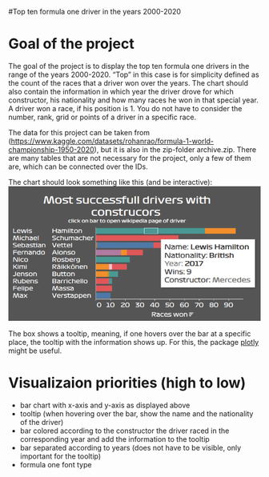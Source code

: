 #Top ten formula one driver in the years 2000-2020

# Goal of the project

The goal of the project is to display the top ten formula one drivers in
the range of the years 2000-2020. “Top” in this case is for simplicity
defined as the count of the races that a driver won over the years. The
chart should also contain the information in which year the driver drove
for which constructor, his nationality and how many races he won in that
special year. A driver won a race, if his position is 1. You do not have
to consider the number, rank, grid or points of a driver in a specific
race.

The data for this project can be taken from
(<https://www.kaggle.com/datasets/rohanrao/formula-1-world-championship-1950-2020>),
but it is also in the zip-folder archive.zip. There are many tables that
are not necessary for the project, only a few of them are, which can be
connected over the IDs.

The chart should look something like this (and be interactive):
![](image.png)

The box shows a tooltip, meaning, if one hovers over the bar at a
specific place, the tooltip with the information shows up. For this, the
package [plotly](https://plotly.com/r/) might be useful.

# Visualizaion priorities (high to low)

-   bar chart with x-axis and y-axis as displayed above
-   tooltip (when hovering over the bar, show the name and the
    nationality of the driver)
-   bar colored according to the constructor the driver raced in the
    corresponding year and add the information to the tooltip
-   bar separated according to years (does not have to be visible, only
    important for the tooltip)
-   formula one font type
